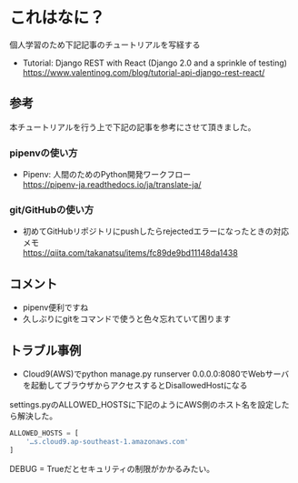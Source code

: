 # これはなに？

個人学習のため下記記事のチュートリアルを写経する  

- Tutorial: Django REST with React (Django 2.0 and a sprinkle of testing)  
https://www.valentinog.com/blog/tutorial-api-django-rest-react/  


## 参考

本チュートリアルを行う上で下記の記事を参考にさせて頂きました。  

### pipenvの使い方  

- Pipenv: 人間のためのPython開発ワークフロー  
https://pipenv-ja.readthedocs.io/ja/translate-ja/

### git/GitHubの使い方  

- 初めてGitHubリポジトリにpushしたらrejectedエラーになったときの対応メモ  
https://qiita.com/takanatsu/items/fc89de9bd11148da1438  


## コメント  
- pipenv便利ですね  
- 久しぶりにgitをコマンドで使うと色々忘れていて困ります  


## トラブル事例  
- Cloud9(AWS)でpython manage.py runserver 0.0.0.0:8080でWebサーバを起動してブラウザからアクセスするとDisallowedHostになる  

settings.pyのALLOWED_HOSTSに下記のようにAWS側のホスト名を設定したら解決した。
```python
ALLOWED_HOSTS = [
    '…s.cloud9.ap-southeast-1.amazonaws.com'
]
```
DEBUG = Trueだとセキュリティの制限がかかるみたい。

